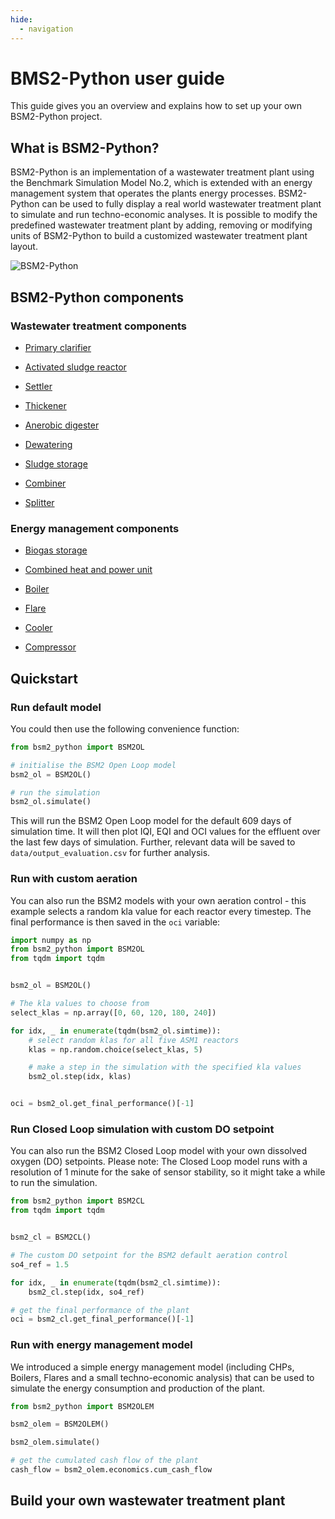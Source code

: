 ```yaml
---
hide:
  - navigation
---
```


# BMS2-Python user guide

This guide gives you an overview and explains how to set up your own BSM2-Python project.


## What is BSM2-Python?

BSM2-Python is an implementation of a wastewater treatment plant using the Benchmark Simulation Model No.2,
which is extended with an energy management system that operates the plants energy processes. BSM2-Python can be used to
fully display a real world wastewater treatment plant to simulate and run techno-economic analyses. It is possible to
modify the predefined wastewater treatment plant by adding, removing or modifying units of BSM2-Python to build a
customized wastewater treatment plant layout.

![BSM2-Python](https://gitlab.rrze.fau.de/evt/klaeffizient/bsm2-python/-/raw/main/img/bsm2em_python.drawio.svg)


## BSM2-Python components

### Wastewater treatment components

- [Primary clarifier](/user_guide/wwt_components/primary_clarifier)

- [Activated sludge reactor](/user_guide/wwt_components/activated_sludge_reactor)

- [Settler](/user_guide/wwt_components/settler)

- [Thickener](/user_guide/wwt_components/thickener)

- [Anerobic digester](/user_guide/wwt_components/anerobic_digester)

- [Dewatering](/user_guide/wwt_components/dewatering)

- [Sludge storage](/user_guide/wwt_components/sludge_storage)

- [Combiner](/user_guide/wwt_components/combiner)

- [Splitter](/user_guide/wwt_components/splitter)


### Energy management components

- [Biogas storage](/user_guide/em_components/biogas_storage)

- [Combined heat and power unit](/user_guide/em_components/chp)

- [Boiler](/user_guide/em_components/boiler)

- [Flare](/user_guide/em_components/flare)

- [Cooler](/user_guide/em_components/cooler)

- [Compressor](/user_guide/em_components/compressor)


## Quickstart

### Run default model

You could then use the following convenience function:

```python
from bsm2_python import BSM2OL

# initialise the BSM2 Open Loop model
bsm2_ol = BSM2OL()

# run the simulation
bsm2_ol.simulate()
```

This will run the BSM2 Open Loop model for the default 609 days of simulation time.
It will then plot IQI, EQI and OCI values for the effluent over the last few days of simulation.
Further, relevant data will be saved to `data/output_evaluation.csv` for further analysis.

### Run with custom aeration

You can also run the BSM2 models with your own aeration control - this example selects
a random kla value for each reactor every timestep.
The final performance is then saved in the `oci` variable:

```python
import numpy as np
from bsm2_python import BSM2OL
from tqdm import tqdm


bsm2_ol = BSM2OL()

# The kla values to choose from
select_klas = np.array([0, 60, 120, 180, 240])

for idx, _ in enumerate(tqdm(bsm2_ol.simtime)):
    # select random klas for all five ASM1 reactors
    klas = np.random.choice(select_klas, 5)

    # make a step in the simulation with the specified kla values
    bsm2_ol.step(idx, klas)


oci = bsm2_ol.get_final_performance()[-1]
```

### Run Closed Loop simulation with custom DO setpoint
You can also run the BSM2 Closed Loop model with your own dissolved oxygen (DO) setpoints.
Please note: The Closed Loop model runs with a resolution of 1 minute for the sake of sensor stability,
so it might take a while to run the simulation.

```python
from bsm2_python import BSM2CL
from tqdm import tqdm


bsm2_cl = BSM2CL()

# The custom DO setpoint for the BSM2 default aeration control
so4_ref = 1.5

for idx, _ in enumerate(tqdm(bsm2_cl.simtime)):
    bsm2_cl.step(idx, so4_ref)

# get the final performance of the plant
oci = bsm2_cl.get_final_performance()[-1]
```

### Run with energy management model
We introduced a simple energy management model (including CHPs, Boilers, Flares and a small techno-economic analysis)
that can be used to simulate the energy consumption and production of the plant.

```python
from bsm2_python import BSM2OLEM

bsm2_olem = BSM2OLEM()

bsm2_olem.simulate()

# get the cumulated cash flow of the plant
cash_flow = bsm2_olem.economics.cum_cash_flow
```


## Build your own wastewater treatment plant
